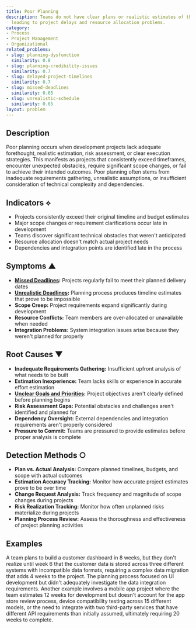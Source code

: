 ```yaml
---
title: Poor Planning
description: Teams do not have clear plans or realistic estimates of the work involved,
  leading to project delays and resource allocation problems.
category:
- Process
- Project Management
- Organizational
related_problems:
- slug: planning-dysfunction
  similarity: 0.8
- slug: planning-credibility-issues
  similarity: 0.7
- slug: delayed-project-timelines
  similarity: 0.7
- slug: missed-deadlines
  similarity: 0.65
- slug: unrealistic-schedule
  similarity: 0.65
layout: problem
---
```


## Description

Poor planning occurs when development projects lack adequate forethought, realistic estimation, risk assessment, or clear execution strategies. This manifests as projects that consistently exceed timeframes, encounter unexpected obstacles, require significant scope changes, or fail to achieve their intended outcomes. Poor planning often stems from inadequate requirements gathering, unrealistic assumptions, or insufficient consideration of technical complexity and dependencies.

## Indicators ⟡

- Projects consistently exceed their original timeline and budget estimates
- Major scope changes or requirement clarifications occur late in development
- Teams discover significant technical obstacles that weren't anticipated
- Resource allocation doesn't match actual project needs
- Dependencies and integration points are identified late in the process

## Symptoms ▲

- **[Missed Deadlines](missed-deadlines.md):** Projects regularly fail to meet their planned delivery dates
- **[Unrealistic Deadlines](unrealistic-deadlines.md):** Planning process produces timeline estimates that prove to be impossible
- **Scope Creep:** Project requirements expand significantly during development
- **Resource Conflicts:** Team members are over-allocated or unavailable when needed
- **Integration Problems:** System integration issues arise because they weren't planned for properly

## Root Causes ▼

- **Inadequate Requirements Gathering:** Insufficient upfront analysis of what needs to be built
- **Estimation Inexperience:** Team lacks skills or experience in accurate effort estimation
- **[Unclear Goals and Priorities](unclear-goals-and-priorities.md):** Project objectives aren't clearly defined before planning begins
- **Risk Assessment Gaps:** Potential obstacles and challenges aren't identified and planned for
- **Dependency Oversight:** External dependencies and integration requirements aren't properly considered
- **Pressure to Commit:** Teams are pressured to provide estimates before proper analysis is complete

## Detection Methods ○

- **Plan vs. Actual Analysis:** Compare planned timelines, budgets, and scope with actual outcomes
- **Estimation Accuracy Tracking:** Monitor how accurate project estimates prove to be over time
- **Change Request Analysis:** Track frequency and magnitude of scope changes during projects
- **Risk Realization Tracking:** Monitor how often unplanned risks materialize during projects
- **Planning Process Review:** Assess the thoroughness and effectiveness of project planning activities

## Examples

A team plans to build a customer dashboard in 8 weeks, but they don't realize until week 6 that the customer data is stored across three different systems with incompatible data formats, requiring a complex data migration that adds 4 weeks to the project. The planning process focused on UI development but didn't adequately investigate the data integration requirements. Another example involves a mobile app project where the team estimates 12 weeks for development but doesn't account for the app store review process, device compatibility testing across 15 different models, or the need to integrate with two third-party services that have different API requirements than initially assumed, ultimately requiring 20 weeks to complete.